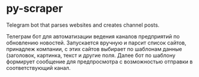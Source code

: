 # py-scraper
Telegram bot that parses websites and creates channel posts.

Телеграм бот для автоматизации ведения каналов предприятий по обновлению новостей.
Запускается вручную и парсит список сайтов, принадлеж компании, с этих сайтов выбирает по шаблонам данные (заголовок, картинка, текст и другие поля.
Далее бот по шаблону формирует сообщение для предпросмотра с возможностью отправки в соответствующий канал.
